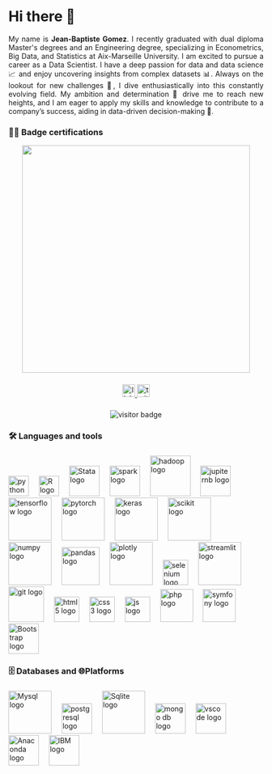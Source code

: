###

<h1 align="left">Hi there 👋</h1>
<p style="text-align: justify;">
    My name is <b>Jean-Baptiste Gomez</b>. I recently graduated with dual diploma Master's degrees and an Engineering degree, specializing in Econometrics, Big Data, and Statistics at Aix-Marseille University. I am excited to pursue a career as a Data Scientist. I have a deep passion for data and data science 📈 and enjoy uncovering insights from complex datasets 📊. Always on the lookout for new challenges 🚀, I dive enthusiastically into this constantly evolving field. My ambition and determination 💪 drive me to reach new heights, and I am eager to apply my skills and knowledge to contribute to a company’s success, aiding in data-driven decision-making 🌟.
</p>


###
<h3 align="left">👩‍💻  Badge certifications </h3>


<div align="center">
  <img height="450" src="https://github.com/user-attachments/assets/457a6221-dfff-44be-a242-4a7fc988446b"  />
</div>

###

<div align="center">
  <a href="https://www.linkedin.com/in/jean-baptiste-boris-gomez/" target="_blank">
    <img src="https://img.shields.io/static/v1?message=LinkedIn&logo=linkedin&label=&color=0077B5&logoColor=white&labelColor=&style=for-the-badge" height="25" alt="linkedin logo" />
  </a>
  <a href="https://x.com/borisgomez0" target="_blank">
    <img src="https://img.shields.io/static/v1?message=Twitter&logo=twitter&label=&color=1DA1F2&logoColor=white&labelColor=&style=for-the-badge" height="25" alt="twitter logo" />
  </a>
</div>


###

<div align="center">
  <img src="https://visitor-badge.laobi.icu/badge?page_id=maurodesouza.maurodesouza&" alt="visitor badge" />
</div>




<h3 align="left">🛠 Languages and tools</h3>

###

<div align="left">
  <img src="https://cdn.jsdelivr.net/gh/devicons/devicon/icons/python/python-original.svg" height="40" alt="python logo"  />
  <img width="12" />
  <img src="https://cdn.jsdelivr.net/gh/devicons/devicon@latest/icons/r/r-plain.svg" height="40" alt="R logo"  />
  <img width="12" />
  <img src="https://cdn.jsdelivr.net/gh/devicons/devicon@latest/icons/stata/stata-original-wordmark.svg" height="60" alt="Stata logo" />
  <img width="12" />
  <img src="https://cdn.jsdelivr.net/gh/devicons/devicon@latest/icons/apachespark/apachespark-original-wordmark.svg" height="60" alt="spark logo"  />
  <img width="12" />
  <img src="https://cdn.jsdelivr.net/gh/devicons/devicon@latest/icons/hadoop/hadoop-original-wordmark.svg" height="80" alt="hadoop logo" />
  <img width="12" />
  <img src="https://cdn.jsdelivr.net/gh/devicons/devicon@latest/icons/jupyter/jupyter-original-wordmark.svg" height="60" alt="jupiternb logo" />
  <img width="12" />
  <img src="https://cdn.jsdelivr.net/gh/devicons/devicon@latest/icons/tensorflow/tensorflow-original-wordmark.svg"  height="85" alt="tensorflow logo"/>
  <img width="12" />
  <img src="https://cdn.jsdelivr.net/gh/devicons/devicon@latest/icons/pytorch/pytorch-plain-wordmark.svg" height="85" alt="pytorch logo" />
  <img width="12" />
  <img src="https://cdn.jsdelivr.net/gh/devicons/devicon@latest/icons/kaggle/kaggle-original-wordmark.svg"  height="85" alt="keras logo"  />
  <img width="12" />
  <img src="https://cdn.jsdelivr.net/gh/devicons/devicon@latest/icons/scikitlearn/scikitlearn-original.svg" height="85" alt="scikit logo" />
  <img width="12" />
  <img src="https://cdn.jsdelivr.net/gh/devicons/devicon@latest/icons/numpy/numpy-plain-wordmark.svg" height="85" alt="numpy logo" />
  <img width="12" />
  <img src="https://cdn.jsdelivr.net/gh/devicons/devicon@latest/icons/pandas/pandas-original-wordmark.svg" height="75" alt="pandas logo" />
  <img width="12" />
  <img src="https://cdn.jsdelivr.net/gh/devicons/devicon@latest/icons/plotly/plotly-original-wordmark.svg" height="85" alt="plotly logo" />
  <img width="12" />
  <img src="https://cdn.jsdelivr.net/gh/devicons/devicon@latest/icons/selenium/selenium-original.svg"  height="50" alt="selenium logo"/>
  <img width="12" />
  <img src="https://cdn.jsdelivr.net/gh/devicons/devicon@latest/icons/streamlit/streamlit-plain-wordmark.svg" height="85" alt="streamlit logo"/>
  <img width="12" />
  <img src="https://cdn.jsdelivr.net/gh/devicons/devicon@latest/icons/git/git-plain-wordmark.svg" height="70" alt="git logo"  />
  <img width="12" />
  <img src="https://cdn.jsdelivr.net/gh/devicons/devicon@latest/icons/html5/html5-plain-wordmark.svg" height="50" alt="html5 logo"  />
  <img width="12" />
  <img src="https://cdn.jsdelivr.net/gh/devicons/devicon@latest/icons/css3/css3-plain-wordmark.svg" height="50" alt="css3 logo"  />
  <img width="12" />
  <img src="https://cdn.jsdelivr.net/gh/devicons/devicon@latest/icons/javascript/javascript-original.svg" height="50" alt="js logo" />
  <img width="12" />
  <img src="https://cdn.jsdelivr.net/gh/devicons/devicon@latest/icons/php/php-original.svg"  height="65" alt="php logo" />
  <img width="12" />
  <img src="https://cdn.jsdelivr.net/gh/devicons/devicon@latest/icons/symfony/symfony-original-wordmark.svg" height="65" alt="symfony logo" />
  <img width="12" />
  <img src="https://cdn.jsdelivr.net/gh/devicons/devicon@latest/icons/bootstrap/bootstrap-original-wordmark.svg" height="60" alt="Bootstrap logo"/>
</div>

###

<h3 align="left">🗄️ Databases  and 🌐Platforms</h3>

###

<div align="left">
  <img src="https://cdn.jsdelivr.net/gh/devicons/devicon@latest/icons/mysql/mysql-original-wordmark.svg" height="85" alt="Mysql logo"  />
  <img width="12" />
  <img src="https://cdn.jsdelivr.net/gh/devicons/devicon@latest/icons/postgresql/postgresql-plain-wordmark.svg" height="60" alt="postgresql logo"  />
  <img width="12" />
  <img src="https://cdn.jsdelivr.net/gh/devicons/devicon@latest/icons/sqlite/sqlite-original-wordmark.svg" height="85" alt="Sqlite logo" />
  <img width="12" />
  <img src="https://cdn.jsdelivr.net/gh/devicons/devicon@latest/icons/mongodb/mongodb-plain-wordmark.svg" height="60" alt="mongo db logo"  />
  <img width="12" />
  <img src="https://cdn.jsdelivr.net/gh/devicons/devicon@latest/icons/vscode/vscode-original-wordmark.svg" height="60" alt="vscode logo"  />
  <img width="12" />
  <img src="https://cdn.jsdelivr.net/gh/devicons/devicon@latest/icons/anaconda/anaconda-original-wordmark.svg" height="60" alt="Anaconda logo"  />
  <img width="12" />
  <img src="https://cdn.jsdelivr.net/gh/devicons/devicon@latest/icons/spss/spss-original.svg" height="60" alt="IBM logo"  />
</div>
<!--
**GOMEZBORIS6/GOMEZBORIS6** is a ✨ _special_ ✨ repository because its `README.md` (this file) appears on your GitHub profile.

Here are some ideas to get you started:

- 🔭 I’m currently working on ...
- 🌱 I’m currently learning ...
- 👯 I’m looking to collaborate on ...
- 🤔 I’m looking for help with ...
- 💬 Ask me about ...
- 📫 How to reach me: ...
- 😄 Pronouns: ...
- ⚡ Fun fact: ...
-->

